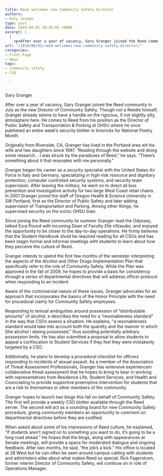 ```yaml
---
title: Reed welcomes new Community Safety Director
authors:
- Katy Joseph
type: post
date: 2010-09-01 19:45:03 +0000
excerpt: |
  |
    <p>After over a year of vacancy, Gary Granger joined the Reed community in  July as the new Director of Community Safety. Though not a Reedie  himself, Granger already seems to have a handle on the rigorous, if not  slightly silly, atmosphere here.</p>
url: "/2010/09/01/reed-welcomes-new-community-safety-director/"
categories:
- Front Page
- News
tags:
- community safety
- CSO

---
```

<div id="attachment_143" style="width: 375px" class="wp-caption alignleft">
  <a href="https://i1.wp.com/www.reedquest.org/wp-content/uploads/2010/09/communitysafety.jpg"><img class="size-full wp-image-143" title="communitysafety" src="https://i1.wp.com/www.reedquest.org/wp-content/uploads/2010/09/communitysafety.jpg?w=365" alt="" data-recalc-dims="1" /></a>
  
  <p class="wp-caption-text">
    Gary Granger
  </p>
</div>

After over a year of vacancy, Gary Granger joined the Reed community in July as the new Director of Community Safety. Though not a Reedie himself, Granger already seems to have a handle on the rigorous, if not slightly silly, atmosphere here. He comes to Reed from his position as the Director of Public Safety and Transportation & Parking at OHSU where he once published an entire week&#8217;s security blotter in limericks for National Poetry Month.

Originally from Riverside, CA, Granger has lived in the Portland area wit his wife and two daughters since 1997. &#8220;Reading through the website and doing some research&#8230; I was struck by the paradoxes of Reed,&#8221; he says. &#8220;There&#8217;s something about it that resonates with me personally.&#8221;

Granger began his career as a security specialist with the United States Air Force in Italy and Germany, specializing in high-risk resource and dignitary protection, computer controlled security systems, and security team supervision. After leaving the military, he went on to direct all loss prevention and investigative activity for two large West Coast retail chains. In 2001 Granger joined the staff of Oregon Health & Science University in SW Portland, first as the Director of Public Safety and later adding supervision of Transportation and Parking. Among other things, he supervised security on the iconic OHSU tram.

Since joining the Reed community tis summer Granger read the Odyssey, talked Ezra Pound with incoming Dean of Faculty Elle nStauder, and enjoyed the opportunity to be closer to the day-to-day operations. He firmly believes that the Student Handbook shuld be required reading for all CSOs and has been stagin formal and informal meetings wiht students to learn about how they perceive the culture of Reed.

Granger intends to spend the first few months of the semester interpreting the aspects of the Alcohol and Other Drugs Implementation Plan that specifically refer to the role of Community Safety. While the Plan was approved in the fall of 2009, he hopes to provide a basis for consistency through a series of departmental directives that will address officer protocol when responding to an incident.

Aware of the controversial nature of these issues, Granger advocates for an approach that incorporates the basics of the Honor Principle with the need for procedural clairty for Community Safety employees.

Responding to textual ambiguities around possession of &#8220;distributable amounts&#8221; of alcohol, e describes the need for a &#8220;resonableness standard&#8221; in the way that CSOs assess a situation. He explains, &#8220;a resonableness standard would take into account both the quanitty and the manner in which [the alcohol i sbeing possessed,&#8221; thus avoiding potentially arbitrary possession limits. He has also submitted a proposal to allow students to appeal a confiscation to Student Services if they feel they were mistakenly targeted by a CSO.

Additoinally, he plans to develop a procedural checklist for officers responding to incidents of sexual assault. As a member of the Association of Threat Assessment Professionals, Granger has extensive experiencein collaborative threat assessment that he hopes to bring to bear in working with representatives from Residence Life, Student Services, and Health and Councseling to provide supportive preemptive intervention for students that are a risk to themselves or other members of the community.

Granger hopes to launch two blogs this fall on behalf of Community Safety. The first will provide a weekly CSO blotter available through the Reed server. The second will act as a sounding board for new Community Safety procedure, giving community members an opportunity to comment on departmental directives before they are codified.

When asked about some of his impressions of Reed culture, he explained, &#8220;if students aren&#8217;t signed on to something you want to do, it&#8217;s going to be a long road ahead.&#8221; He hopes that the blogs, along with appearances at Senate meetings, will provide a space for moderated dialogue and ongoing feedback. After two months, he said, &#8220;the job&#8217;s a kick.&#8221; His office is located at 28 West but he can often be seen around campus catting with students and administers alike about what makes Reed so special. Rick Fagerstrom, former interim Director of Community Safety, will continue on in role of Operations Manager.